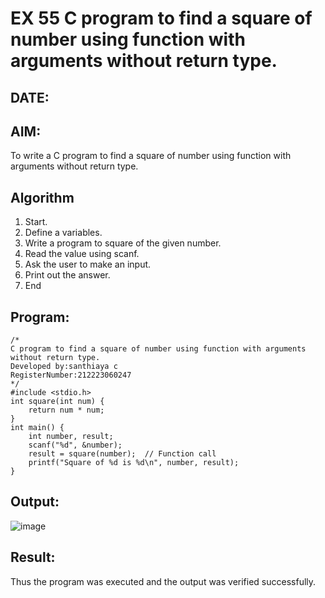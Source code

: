 # EX 55 C program to find a square of number using function with arguments without return type.
## DATE:
## AIM:
To write a C program to find a square of number using function with arguments without return type.

## Algorithm
1. Start. 
2. Define a variables. 
3. Write a program to square of the given number. 
4. Read the value using scanf. 
5. Ask the user to make an input. 
6. Print out the answer. 
7. End 
## Program:
```
/*
C program to find a square of number using function with arguments without return type.
Developed by:santhiaya c  
RegisterNumber:212223060247  
*/
#include <stdio.h> 
int square(int num) { 
    return num * num; 
} 
int main() { 
    int number, result; 
    scanf("%d", &number); 
    result = square(number);  // Function call 
    printf("Square of %d is %d\n", number, result); 
} 
```

## Output:

![image](https://github.com/user-attachments/assets/e16da774-a0ed-4887-af2b-0d41c03ae0b8)



## Result:
Thus the program was executed and the output was verified successfully.
